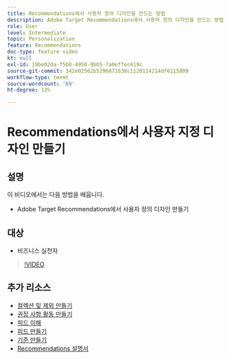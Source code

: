 ```yaml
---
title: Recommendations에서 사용자 정의 디자인을 만드는 방법
description: Adobe Target Recommendations에서 사용자 정의 디자인을 만드는 방법을 알아봅니다.
role: User
level: Intermediate
topic: Personalization
feature: Recommendations
doc-type: feature video
kt: null
exl-id: 19be02da-f5b8-4950-9bb5-7a0effec419c
source-git-commit: 342e02562b5296871638c1120114214df6115809
workflow-type: tm+mt
source-wordcount: '69'
ht-degree: 13%

---
```


# Recommendations에서 사용자 지정 디자인 만들기

## 설명

이 비디오에서는 다음 방법을 배웁니다.

* Adobe Target Recommendations에서 사용자 정의 디자인 만들기

## 대상

* 비즈니스 실천자

>[!VIDEO](https://video.tv.adobe.com/v/27687?quality=12)

## 추가 리소스

* [컬렉션 및 제외 만들기](create-collections-and-exclusions.md)
* [권장 사항 활동 만들기](create-a-recommendations-activity.md)
* [피드 이해](understanding-feeds.md)
* [피드 만들기](create-a-feed.md)
* [기준 만들기](create-criteria.md)
* [Recommendations 설명서](https://experienceleague.adobe.com/docs/target/using/recommendations/recommendations.html?lang=en)
